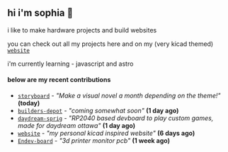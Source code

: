 ## hi i'm sophia 🧌

i like to make hardware projects and build websites

you can check out all my projects here and on my (very kicad themed) [`website`](https://sophiaduan.dev/)


i'm currently learning - javascript and astro

#### below are my recent contributions


- [`storyboard`](https://github.com/hackclub/storyboard) - _"Make a visual novel a month depending on the theme!"_ **(today)**
- [`builders-depot`](https://github.com/builders-depot/builders-depot) - _"coming somewhat soon"_ **(1 day ago)**
- [`daydream-sprig`](https://github.com/sophiayduan/daydream-sprig) - _"RP2040 based devboard to play custom games, made for daydream ottawa"_ **(1 day ago)**
- [`website`](https://github.com/sophiayduan/website) - _"my personal kicad inspired website"_ **(6 days ago)**
- [`Endev-board`](https://github.com/sophiayduan/Endev-board) - _"3d printer monitor pcb"_ **(1 week ago)**
